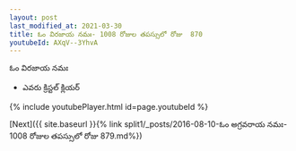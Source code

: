 ```yaml
---
layout: post
last_modified_at: 2021-03-30
title: ఓం విరజాయ నమః- 1008 రోజుల తపస్సులో రోజు  870
youtubeId: AXqV--3YhvA
---
```

 
 
 ఓం విరజాయ నమః  
 
 -  ఎవరు క్రిస్టల్ క్లియర్ 
 
  
 
  
 
 
 
 
 
 


{% include youtubePlayer.html id=page.youtubeId %}
 
[Next]({{ site.baseurl }}{% link  split1/_posts/2016-08-10-ఓం అగ్రవరాయ నమః- 1008 రోజుల తపస్సులో రోజు  879.md%})
 
